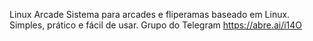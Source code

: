 Linux Arcade
Sistema para arcades e fliperamas baseado em Linux.
Simples, prático e fácil de usar.
Grupo do Telegram https://abre.ai/i14O
